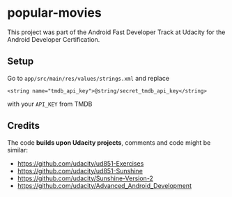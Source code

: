 # popular-movies
This project was part of the Android Fast Developer Track at Udacity for the Android Developer Certification.

## Setup
Go to `app/src/main/res/values/strings.xml` and replace 
```
<string name="tmdb_api_key">@string/secret_tmdb_api_key</string>
```
with your `API_KEY` from TMDB

## Credits
The code **builds upon Udacity projects**, comments and code might be similar:
* https://github.com/udacity/ud851-Exercises 
* https://github.com/udacity/ud851-Sunshine
* https://github.com/udacity/Sunshine-Version-2
* https://github.com/udacity/Advanced_Android_Development
